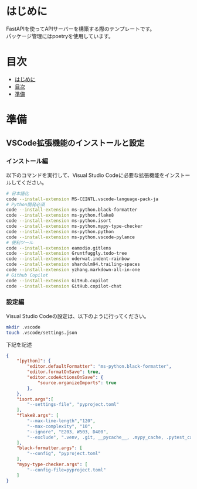 # はじめに
FastAPIを使ってAPIサーバーを構築する際のテンプレートです。  
パッケージ管理にはpoetryを使用しています。  

# 目次
- [はじめに](#はじめに)
- [目次](#目次)
- [準備](#準備)

# 準備
## VSCode拡張機能のインストールと設定<!-- omit in toc -->
### インストール編<!-- omit in toc -->
以下のコマンドを実行して、Visual Studio Codeに必要な拡張機能をインストールしてください。
```sh
# 日本語化
code --install-extension MS-CEINTL.vscode-language-pack-ja
# Python開発必須
code --install-extension ms-python.black-formatter
code --install-extension ms-python.flake8
code --install-extension ms-python.isort
code --install-extension ms-python.mypy-type-checker
code --install-extension ms-python.python
code --install-extension ms-python.vscode-pylance
# 便利ツール
code --install-extension eamodio.gitlens
code --install-extension Gruntfuggly.todo-tree
code --install-extension oderwat.indent-rainbow
code --install-extension shardulm94.trailing-spaces
code --install-extension yzhang.markdown-all-in-one
# Github Copilot
code --install-extension GitHub.copilot
code --install-extension GitHub.copilot-chat
```

### 設定編<!-- omit in toc -->
Visual Studio Codeの設定は、以下のように行ってください。
```sh
mkdir .vscode
touch .vscode/settings.json
```
下記を記述
```json
{
    "[python]": {
        "editor.defaultFormatter": "ms-python.black-formatter",
        "editor.formatOnSave": true,
        "editor.codeActionsOnSave": {
            "source.organizeImports": true
        },
    },
    "isort.args":[
        "--settings-file", "pyproject.toml"
    ],
    "flake8.args": [
        "--max-line-length","120",
        "--max-complexity", "10",
        "--ignore", "E203, W503, D400",
        "--exclude", ".venv, .git, __pycache__, .mypy_cache, .pytest_cache"
    ],
    "black-formatter.args": [
        "--config", "pyproject.toml"
    ],
    "mypy-type-checker.args": [
        "--config-file=pyproject.toml"
    ]
}
```
